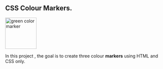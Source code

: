 ## CSS Colour Markers.
<img src='https://cdn.icon-icons.com/icons2/1194/PNG/512/1490886280-04-highlighter_82476.png' width='100px' alt='green color marker'/>
<p>In this project , the goal is to create three colour <strong>markers</strong> using HTML and CSS only.</p>
